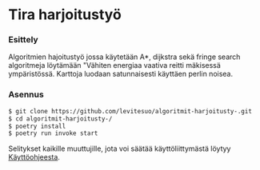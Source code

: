 # Tira harjoitustyö
### Esittely
Algoritmien hajoitustyö jossa käytetään A*, dijkstra sekä fringe search algoritmeja löytämään "Vähiten energiaa vaativa reitti mäkisessä ympäristössä. Karttoja luodaan satunnaisesti käyttäen perlin noisea.

### Asennus

```bash
$ git clone https://github.com/levitesuo/algoritmit-harjoitusty-.git
$ cd algoritmit-harjoitusty-/
$ poetry install
$ poetry run invoke start
```

Selitykset kaikille muuttujille, jota voi säätää käyttöliittymästä löytyy [Käyttöohjeesta](https://github.com/levitesuo/algoritmit-harjoitusty-/blob/main/dokumentaatio/K%C3%A4ytt%C3%B6ohje.md).